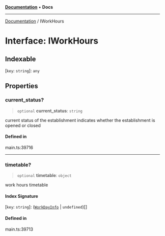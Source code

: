 [**Documentation**](../README.md) • **Docs**

***

[Documentation](../globals.md) / IWorkHours

# Interface: IWorkHours

## Indexable

 \[`key`: `string`\]: `any`

## Properties

### current\_status?

> `optional` **current\_status**: `string`

current status of the establishment
indicates whether the establishment is opened or closed

#### Defined in

main.ts:39716

***

### timetable?

> `optional` **timetable**: `object`

work hours timetable

#### Index Signature

 \[`key`: `string`\]: ([`WorkDayInfo`](../classes/WorkDayInfo.md) \| `undefined`)[]

#### Defined in

main.ts:39713
